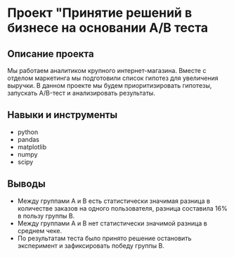 # Проект "Принятие решений в бизнесе на основании А/В теста
## Описание проекта
Мы работаем аналитиком крупного интернет-магазина. Вместе с отделом маркетинга мы подготовили список гипотез для увеличения выручки.
В данном проекте мы будем приоритизировать гипотезы, запускать A/B-тест и анализировать результаты. 
## Навыки и инструменты
- python
- pandas
- matplotlib
- numpy
- scipy
## Выводы
- Между группами А и В есть статистически значимая разница в количестве заказов на одного пользователя, разница составила 16% в пользу группы В.
- Между группами А и В нет статистически значимой разница в среднем чеке.
- По результатам теста было принято решение остановить эксперимент и зафиксировать победу группы В.
